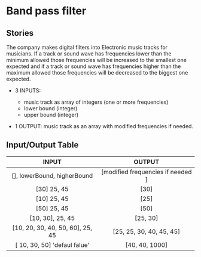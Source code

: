 # Band pass filter

## Stories

The company makes digital filters into Electronic music tracks for musicians. If a track or sound wave has frequencies lower than the minimum allowed those frequencies will be increased to the smallest one expected and if a track or sound wave has frequencies higher than the maximum allowed those frequencies will be decreased to the biggest one expected.

* 3 INPUTS: 
  - music track as array of integers (one or more frequencies)
  - lower bound (integer)  
  - upper bound (integer)

* 1 OUTPUT: music track as an array with modified frequencies if needed.

## Input/Output Table


|               INPUT                               |  OUTPUT               |
|   :--:                                | :--:                              |
[], lowerBound, higherBound               | [modified frequencies if needed  ] 
[30] 25, 45                         | [30]
[10] 25, 45                         | [25]
[50] 25, 45                         | [50]
[10, 30], 25, 45                    | [25, 30]
[10, 20, 30, 40, 50, 60], 25, 45    | [25, 25, 30, 40, 45, 45]
[ 10, 30, 50]   'defaul falue'      | [40, 40, 1000]



